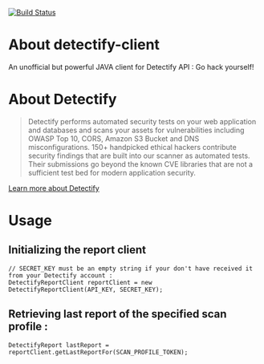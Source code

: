 [![Build Status](https://travis-ci.com/isontheline/detectify-client.svg?branch=master)](https://travis-ci.com/isontheline/detectify-client)

# About detectify-client
An unofficial but powerful JAVA client for Detectify API : Go hack yourself!

# About Detectify
> Detectify performs automated security tests on your web application and databases and scans your assets for vulnerabilities including OWASP Top 10, CORS, Amazon S3 Bucket and DNS misconfigurations. 150+ handpicked ethical hackers contribute security findings that are built into our scanner as automated tests. Their submissions go beyond the known CVE libraries that are not a sufficient test bed for modern application security.

[Learn more about Detectify](https://detectify.com)

# Usage
## Initializing the report client
```
// SECRET_KEY must be an empty string if your don't have received it from your Detectify account :
DetectifyReportClient reportClient = new DetectifyReportClient(API_KEY, SECRET_KEY);
```

## Retrieving last report of the specified scan profile :
```		
DetectifyReport lastReport = reportClient.getLastReportFor(SCAN_PROFILE_TOKEN);
```